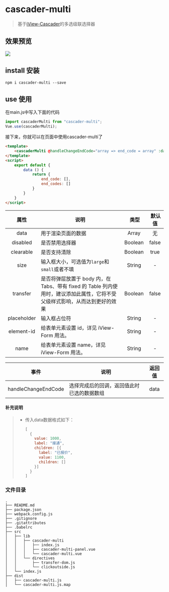 # cascader-multi

> 基于[iView-Cascader](https://www.iviewui.com/components/cascader)的多选级联选择器

## 效果预览
![](https://blog.mrabit.com/Uploads/Picture/2018-03-21/1521601545.gif)

## install 安装
```shell
npm i cascader-multi --save
```

## use 使用

在main.js中写入下面的代码
``` javascript
import cascaderMulti from "cascader-multi";
Vue.use(cascaderMulti);
```

接下来，你就可以在页面中使用cascader-multi了
```html
<template>
    <cascaderMulti @handleChangeEndCode="array => end_code = array" :data="end_codes" placeholder="状态码"></cascaderMulti>
</template>
<script>
    export default {
        data () {
            return {
                end_code: [],
                end_codes: []
            }
        }
    }
</script>
```

属性  |  说明  |  类型  |  默认值
:-------: | -------  |  :-------:  |  :-------:
data|用于渲染页面的数据|Array|无
disabled|是否禁用选择器|Boolean|false
clearable|是否支持清除|Boolean|true
size|输入框大小，可选值为`large`和`small`或者不填|String|-
transfer|是否将弹层放置于 body 内，在 Tabs、带有 fixed 的 Table 列内使用时，建议添加此属性，它将不受父级样式影响，从而达到更好的效果|Boolean|false
placeholder|输入框占位符|String|-
element-id|给表单元素设置 id，详见 iView-Form 用法。|String|-
name|给表单元素设置 name，详见 iView-Form 用法。|String|-

事件  |  说明  |  返回值
:-------: | -------  |  :-------:
handleChangeEndCode|选择完成后的回调，返回值此时已选的数据数组|data

#### 补充说明
> - 传入data数据格式如下：
>   ```javascript
>   [
>     {
>       value: 1000,
>       label: "接通",
>       children: [{
>         label: "已报价",
>         value: 1100,
>         children: []
>       }]
>     }
>   ]
>   ```

### 文件目录
```
.
├── README.md
├── package.json
├── webpack.config.js
├── .gitignore
├── .gitattributes
├── .babelrc
├── src
│   ├── lib
│   │   ├── cascader-multi
│   │   │   ├── index.js
│   │   │   ├── cascader-multi-panel.vue
│   │   │   └── cascader-multi.vue
│   │   └── directives
│   │       ├── transfer-dom.js
│   │       └── clickoutside.js
│   └── index.js
├── dist
│   ├── cascader-multi.js
│   └── cascader-multi.js.map
```